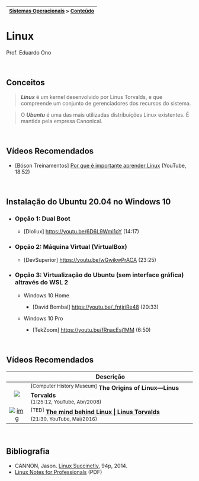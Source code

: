 | <sup>[Sistemas Operacionais](../../) > [Conteúdo](../)</sup> |
| --- |

# Linux

Prof. Eduardo Ono

<br>

## Conceitos

> __*Linux*__ é um kernel desenvolvido por Linus Torvalds, e que compreende um conjunto de gerenciadores dos recursos do sistema.

> O __*Ubuntu*__ é uma das mais utilizadas distribuições Linux existentes. É mantida pela empresa Canonical.

<br>

## Vídeos Recomendados

* [Bóson Treinamentos] [Por que é importante aprender Linux](https://www.youtube.com/watch?v=UsHiWIgxj2M) (YouTube, 18:52)

<br>

## Instalação do Ubuntu 20.04 no Windows 10

* ### Opção 1: Dual Boot

  * [Dioliux] https://youtu.be/6D6L9Wml1oY (14:17)

* ### Opção 2: Máquina Virtual (VirtualBox)

  * [DevSuperior] https://youtu.be/wGwikwPrACA (23:25)

* ### Opção 3: Virtualização do Ubuntu (sem interface gráfica) altravés do WSL 2

  * Windows 10 Home
    * [David Bombal] https://youtu.be/_fntjriRe48 (20:33)

  * Windows 10 Pro
    * [TekZoom] https://youtu.be/fRnacEsj1MM (6:50)

<br>

## Vídeos Recomendados

|| Descrição |
| :-: | --- |
| [![](https://img.youtube.com/vi/WVTWCPoUt8w/default.jpg)](https://www.youtube.com/watch?v=WVTWCPoUt8w) | <sup>[Computer History Museum]</sup> __The Origins of Linux—Linus Torvalds__ <br> <sub>(1:25:12, YouTube, Abr/2008)</sub>
| [![img](https://img.youtube.com/vi/o8NPllzkFhE/default.jpg)](https://www.youtube.com/watch?v=o8NPllzkFhE) | <sup>[TED]</sup> [__The mind behind Linux \| Linus Torvalds__](https://www.youtube.com/watch?v=o8NPllzkFhE) <br> <sub>(21:30, YouTube, Mai/2016)</sub>

<br>

## Bibliografia

* CANNON, Jason. [Linux Succinctly](https://www.syncfusion.com/ebooks/linux), 94p, 2014.
* [Linux Notes for Professionals](https://goalkicker.com/LinuxBook/) (PDF)
